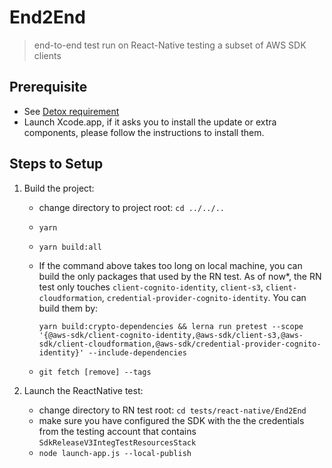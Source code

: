 # End2End

> end-to-end test run on React-Native testing a subset of AWS SDK clients

## Prerequisite

- See [Detox requirement](https://github.com/wix/Detox#environment)
- Launch Xcode.app, if it asks you to install the update or extra components, please follow the instructions to install
  them.

## Steps to Setup

1. Build the project:

   - change directory to project root: `cd ../../..`
   - `yarn`
   - `yarn build:all`
   - If the command above takes too long on local machine, you can build the only packages that used by the RN test. As
     of now\*, the RN test only touches `client-cognito-identity`, `client-s3`, `client-cloudformation`,
     `credential-provider-cognito-identity`. You can build them by:

     ```console
     yarn build:crypto-dependencies && lerna run pretest --scope '{@aws-sdk/client-cognito-identity,@aws-sdk/client-s3,@aws-sdk/client-cloudformation,@aws-sdk/credential-provider-cognito-identity}' --include-dependencies
     ```

   - `git fetch [remove] --tags`

1. Launch the ReactNative test:

   - change directory to RN test root: `cd tests/react-native/End2End`
   - make sure you have configured the SDK with the the credentials from the testing account that contains
     `SdkReleaseV3IntegTestResourcesStack`
   - `node launch-app.js --local-publish`
